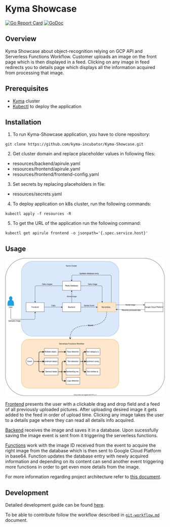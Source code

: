 # Kyma Showcase
[![Go Report Card](https://goreportcard.com/badge/github.com/kyma-incubator/Kyma-Showcase)](https://goreportcard.com/report/github.com/kyma-incubator/Kyma-Showcase)
[![GoDoc](https://godoc.org/github.com/kgithub.com/kyma-incubator/Kyma-Showcase?status.svg)](https://godoc.org/github.com/kyma-incubator/Kyma-Showcase)

## Overview

Kyma Showcase about object-recognition relying on GCP API and Serverless Functions Workflow. Customer uploads an image on the front page which is then displayed in a feed. Clicking on any image in feed redirects you to details page which displays all the information acquired from processing that image.

## Prerequisites

- [Kyma](https://kyma-project.io/) cluster 
- [Kubectl](https://kubernetes.io/docs/tasks/tools/) to deploy the application

## Installation

1. To run Kyma-Showcase application, you have to clone repository:
```
git clone https://github.com/kyma-incubator/Kyma-Showcase.git
```
2. Get cluster domain and replace placeholder values in following files:
- resources/backend/apirule.yaml
- resources/frontend/apirule.yaml
- resources/frontend/frontend-config.yaml

3. Set secrets by replacing placeholders in file:
- resources/secrets.yaml

4. To deploy application on k8s cluster, run the following commands:
```
kubectl apply -f resources -R
```

5. To get the URL of the application run the following command:
```
kubectl get apirule frontend -o jsonpath='{.spec.service.host}'
```

## Usage

![Diagram Kyma Showcase](./docs/assets/diagram_showcase.svg)

[Frontend](./frontend) presents the user with a clickable drag and drop field and a feed of all previously uploaded pictures. After uploading desired image it gets added to the feed in order of upload time. Clicking any image takes the user to a details page where they can read all details info acquired.

[Backend](./backend) receives the image and saves it in a database. Upon sucessfully saving the image event is sent from it triggering the serverless functions.

[Functions](./resources/functions) work with the image ID received from the event to acquire the right image from the database which is then sent to Google Cloud Platform in base64. Function updates the database entry with newly acquired information and depending on its content can send another event triggering more functions in order to get even more details from the image.

For more information regarding project architecture refer to [this document](./docs/architecture.md).
## Development

Detailed development guide can be found [here](./docs/development.md).

To be able to contribute follow the workflow described in [`git-workflow.md`](https://github.com/kyma-project/community/blob/master/contributing/03-git-workflow.md) document.
